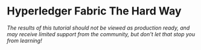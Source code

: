 # Hyperledger Fabric The Hard Way

*The results of this tutorial should not be viewed as production ready, and may receive limited support from the community, but don't let that stop you from learning!*


